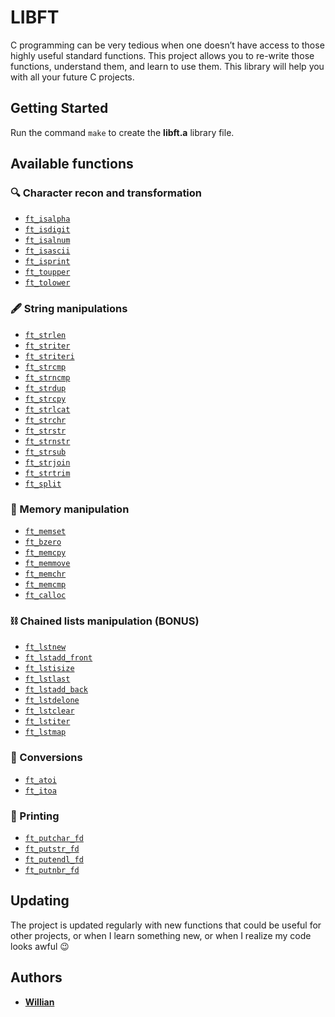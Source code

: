 # LIBFT

C programming can be very tedious when one doesn’t have access to those highly useful
standard functions. This project allows you to re-write those functions, understand them,
and learn to use them. This library will help you with all your future C projects.

## Getting Started

Run the command `make` to create the **libft.a** library file.



## Available functions

### :mag: Character recon and transformation
- [`ft_isalpha`](ft_isalpha)
- [`ft_isdigit`](ft_isdigit)
- [`ft_isalnum`](ft_isalnum)
- [`ft_isascii`](ft_isascii)
- [`ft_isprint`](ft_isprint)
- [`ft_toupper`](ft_toupper)
- [`ft_tolower`](ft_tolower)

### :fountain_pen: String manipulations
- [`ft_strlen`](ft_strlen)
- [`ft_striter`](ft_striter)
- [`ft_striteri`](ft_striteri)
- [`ft_strcmp`](ft_strcmp)
- [`ft_strncmp`](ft_strncmp)
- [`ft_strdup`](ft_strdup)
- [`ft_strcpy`](ft_strcpy)
- [`ft_strlcat`](ft_strlcat)
- [`ft_strchr`](ft_strchr)
- [`ft_strstr`](ft_strstr)
- [`ft_strnstr`](ft_strnstr)
- [`ft_strsub`](ft_strsub)
- [`ft_strjoin`](ft_strjoin)
- [`ft_strtrim`](ft_strtrim)
- [`ft_split`](ft_split)

### :floppy_disk: Memory manipulation
- [`ft_memset`](ft_memset)
- [`ft_bzero`](ft_bzero)
- [`ft_memcpy`](ft_memcpy)
- [`ft_memmove`](ft_memmove)
- [`ft_memchr`](ft_memchr)
- [`ft_memcmp`](ft_memcmp)
- [`ft_calloc`](ft_calloc)

### :chains: Chained lists manipulation (BONUS)
- [`ft_lstnew`](ft_lstnew)
- [`ft_lstadd_front`](ft_lstadd_front)
- [`ft_lstisize`](ft_lstisize)
- [`ft_lstlast`](ft_lstlast)
- [`ft_lstadd_back`](ft_lstadd_back)
- [`ft_lstdelone`](ft_lstdelone)
- [`ft_lstclear`](ft_lstclear)
- [`ft_lstiter`](ft_lstiter)
- [`ft_lstmap`](ft_lstmap)

### :money_with_wings: Conversions
- [`ft_atoi`](ft_atoi)
- [`ft_itoa`](ft_itoa)

### :scroll: Printing
- [`ft_putchar_fd`](ft_putchar_fd)
- [`ft_putstr_fd`](ft_putstr_fd)
- [`ft_putendl_fd`](ft_putendl_fd)
- [`ft_putnbr_fd`](ft_putnbr_fd)

## Updating

The project is updated regularly with new functions that could be useful for other projects, or when I learn something new, or when I realize my code looks awful :wink:

## Authors

* **[Willian](https://github.com/Willian-code)**
